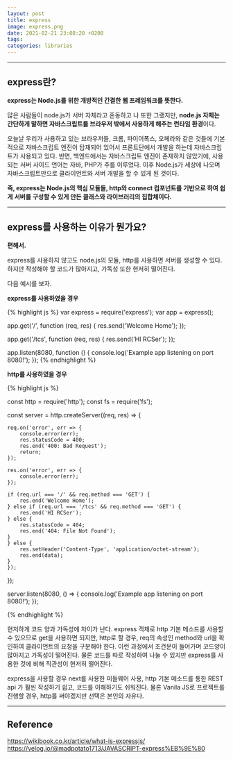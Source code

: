 ```yaml
---
layout: post
title: express
image: express.png
date: 2021-02-21 23:08:20 +0200
tags:
categories: libraries
---
```


***

## **express란?**
**express는 Node.js를 위한 개방적인 간결한 웹 프레임워크를 뜻한다.** 

많은 사람들이 node.js가 서버 자체라고 혼동하고 나 또한 그랬지만, **node.js 자체는 간단하게 말하면 자바스크립트를 브라우저 밖에서 사용하게 해주는 런타임 환경**이다.


오늘날 우리가 사용하고 있는 브라우저들, 크롬, 파이어폭스, 오페라와 같은 것들에 기본적으로 자바스크립트 엔진이 탑재되어 있어서 프론트단에서 개발을 하는데 자바스크립트가 사용되고 있다. 반면, 백엔드에서는 자바스크립트 엔진이 존재하지 않았기에, 사용되는 서버 사이드 언어는 자바, PHP가 주를 이루었다. 이후 Node.js가 세상에 나오며 자바스크립트만으로 클라이언트와 서버 개발을 할 수 있게 된 것이다.

**즉, express는 Node.js의 핵심 모듈들, http와 connect 컴포넌트를 기반으로 하여 쉽게 서버를 구성할 수 있게 만든 클래스와 라이브러리의 집합체이다.**

***
## **express를 사용하는 이유가 뭔가요?**
**편해서.**

express를 사용하지 않고도 node.js의 모듈, http를 사용하면 서버를 생성할 수 있다.  
하지만 작성해야 할 코드가 많아지고, 가독성 또한 현저히 떨어진다.

다음 예시를 보자. 

**express를 사용하였을 경우**

{% highlight js %}
var express = require('express');
var app = express();


app.get('/', function (req, res) {
    res.send('Welcome Home');
});

app.get('/tcs', function (req, res) {
    res.send('HI RCSer');
});


app.listen(8080, function () {
    console.log('Example app listening on port 8080!');
});
{% endhighlight %}

**http를 사용하였을 경우**

{% highlight js %}

const http = require('http');
const fs = require('fs');

const server = http.createServer((req, res) => {

    req.on('error', err => {
        console.error(err);
        res.statusCode = 400;
        res.end('400: Bad Request');
        return;
    });

    res.on('error', err => {
        console.error(err);
    });

    if (req.url === '/' && req.method === 'GET') {
        res.end('Welcome Home');
    } else if (req.url === '/tcs' && req.method === 'GET') {
        res.end('HI RCSer');
    } else {
        res.statusCode = 404;
        res.end('404: File Not Found');
    }
    } else {
        res.setHeader('Content-Type', 'application/octet-stream');
        res.end(data);
    }
    });

});

server.listen(8080, () => {
    console.log('Example app listening on port 8080!');
});

{% endhighlight %}

현저하게 코드 양과 가독성에 차이가 난다. express 객체로 http 기본 메소드를 사용할 수 있으므로 get을 사용하면 되지만, http로 할 경우, req의 속성인 method와 url을 확인하여 클라이언트의 요청을 구분해야 한다. 이런 과정에서 조건문이 들어가며 코드양이 많아지고 가독성이 떨어진다. 물론 코드를 따로 작성하여 나눌 수 있지만 express를 사용한 것에 비해 직관성이 현저히 떨어진다. 

express을 사용할 경우 next를 사용한 미들웨어 사용, http 기본 메소드를 통한 REST api 가 훨씬 작성하기 쉽고, 코드를 이해하기도 쉬워진다. 물론 Vanila JS로 프로젝트를 진행할 경우, http를 써야겠지만 선택은 본인의 자유다. 

***




## Reference
https://wikibook.co.kr/article/what-is-expressjs/  
https://velog.io/@madpotato1713/JAVASCRIPT-express%EB%9E%80  


